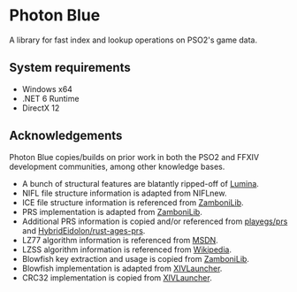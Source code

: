 # Photon Blue
A library for fast index and lookup operations on PSO2's game data.

## System requirements
* Windows x64
* .NET 6 Runtime
* DirectX 12

## Acknowledgements
Photon Blue copies/builds on prior work in both the PSO2 and FFXIV development communities,
among other knowledge bases.

* A bunch of structural features are blatantly ripped-off of [Lumina](https://github.com/NotAdam/Lumina).
* NIFL file structure information is adapted from NIFLnew.
* ICE file structure information is referenced from [ZamboniLib](https://github.com/Shadowth117/ZamboniLib).
* PRS implementation is adapted from [ZamboniLib](https://github.com/Shadowth117/ZamboniLib).
* Additional PRS information is copied and/or referenced from [playegs/prs](https://github.com/playegs/prs) and [HybridEidolon/rust-ages-prs](https://github.com/HybridEidolon/rust-ages-prs).
* LZ77 algorithm information is referenced from [MSDN](https://docs.microsoft.com/en-us/openspecs/windows_protocols/ms-wusp/fb98aa28-5cd7-407f-8869-a6cef1ff1ccb).
* LZSS algorithm information is referenced from [Wikipedia](https://en.wikipedia.org/wiki/Lempel%E2%80%93Ziv%E2%80%93Storer%E2%80%93Szymanski).
* Blowfish key extraction and usage is copied from [ZamboniLib](https://github.com/Shadowth117/ZamboniLib).
* Blowfish implementation is adapted from [XIVLauncher](https://github.com/goatcorp/FFXIVQuickLauncher).
* CRC32 implementation is copied from [XIVLauncher](https://github.com/goatcorp/FFXIVQuickLauncher).
